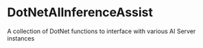 # DotNetAIInferenceAssist
A collection of DotNet functions to interface with various AI Server instances
